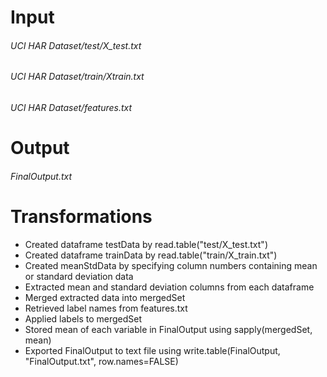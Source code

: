 # Input
###### UCI HAR Dataset/test/X_test.txt
###### UCI HAR Dataset/train/Xtrain.txt
###### UCI HAR Dataset/features.txt

# Output
###### FinalOutput.txt

# Transformations
* Created dataframe testData by read.table("test/X_test.txt")
* Created dataframe trainData by read.table("train/X_train.txt")
* Created meanStdData by specifying column numbers containing mean or standard deviation data
* Extracted mean and standard deviation columns from each dataframe
* Merged extracted data into mergedSet
* Retrieved label names from features.txt
* Applied labels to mergedSet
* Stored mean of each variable in FinalOutput using sapply(mergedSet, mean)
* Exported FinalOutput to text file using write.table(FinalOutput, "FinalOutput.txt", row.names=FALSE)